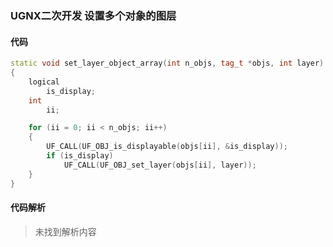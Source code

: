 ### UGNX二次开发 设置多个对象的图层

#### 代码

```cpp
static void set_layer_object_array(int n_objs, tag_t *objs, int layer)
{
    logical
        is_display;
    int
        ii;

    for (ii = 0; ii < n_objs; ii++)
    {
        UF_CALL(UF_OBJ_is_displayable(objs[ii], &is_display));
        if (is_display)
            UF_CALL(UF_OBJ_set_layer(objs[ii], layer));
    }
}
```

#### 代码解析
> 未找到解析内容

